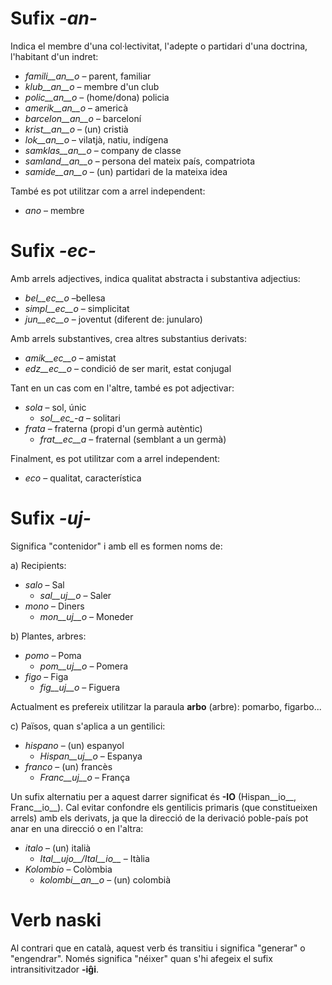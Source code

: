 # Sufix *-an-*

Indica el membre d'una col·lectivitat, l'adepte o partidari d'una doctrina, l'habitant d'un indret:

- *famili__an__o*  – parent, familiar
- *klub__an__o*    – membre d'un club
- *polic__an__o*  – (home/dona) policia
- *amerik__an__o*  – americà
- *barcelon__an__o*  – barceloní
- *krist__an__o*   – (un) cristià
- *lok__an__o*  – vilatjà, natiu, indígena
- *samklas__an__o*  – company de classe
- *samland__an__o* – persona del mateix país, compatriota
- *samide__an__o*  – (un) partidari de la mateixa idea

També es pot utilitzar com a arrel independent:
- *ano*  – membre

# Sufix *-ec-*

Amb arrels adjectives, indica qualitat abstracta i substantiva adjectius:

- *bel__ec__o*   –bellesa
- *simpl__ec__o* – simplicitat
- *jun__ec__o* – joventut (diferent de: junularo)

Amb arrels substantives, crea altres substantius derivats:
- *amik__ec__o*  – amistat
- *edz__ec__o*  – condició de ser marit, estat conjugal

Tant en un cas com en l'altre, també es pot adjectivar:
- *sola*  – sol, únic
	- *sol__ec_-a*  – solitari
- *frata*  – fraterna (propi d'un germà autèntic)
	- *frat__ec__a*  – fraternal (semblant a un germà)
	
Finalment, es pot utilitzar com a arrel independent:
- *eco*  – qualitat, característica



# Sufix *-uj-*

Significa "contenidor" i amb ell es formen noms de:

a) Recipients:
- *salo* – Sal
	- *sal__uj__o* – Saler
- *mono* – Diners
	- *mon__uj__o* – Moneder

b) Plantes, arbres:
- *pomo* – Poma
	- *pom__uj__o* – Pomera
- *figo* – Figa
	- *fig__uj__o* – Figuera

Actualment es prefereix utilitzar la paraula __arbo__ (arbre): pomarbo, figarbo...

c) Països, quan s'aplica a un gentilici:
- *hispano* – (un) espanyol
	- *Hispan__uj__o* – Espanya
- *franco* – (un) francès
	- *Franc__uj__o* – França

Un sufix alternatiu per a aquest darrer significat és __-IO__ (Hispan__io__, Franc__io__). Cal evitar confondre els gentilicis primaris (que constitueixen arrels) amb els derivats, ja que la direcció de la derivació poble-país pot anar en una direcció o en l'altra:

- *italo* – (un) italià
	- *Ital__ujo__/Ital__io__* – Itàlia
- *Kolombio* – Colòmbia
	- *kolombi__an__o* – (un) colombià

# Verb __naski__
Al contrari que en català, aquest verb és transitiu i significa "generar" o "engendrar". Només significa "néixer" quan s'hi afegeix el sufix intransitivitzador __-iĝi__.

